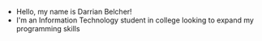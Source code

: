 - Hello, my name is Darrian Belcher!
- I'm an Information Technology student in college looking to expand my programming skills 


<!---
DarrianBelcher/DarrianBelcher is a ✨ special ✨ repository because its `README.md` (this file) appears on your GitHub profile.
You can click the Preview link to take a look at your changes.
--->

